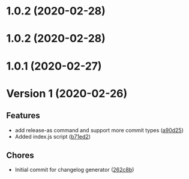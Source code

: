 # 1.0.2 (2020-02-28)

# 1.0.2 (2020-02-28)

# 1.0.1 (2020-02-27)

# Version 1 (2020-02-26)

## Features
*   add release-as command and support more commit types ([a90d25](https://github.com/ursulacervantes/changelog/commit/a90d2520139d57a3a5abdcdcc86ddaabdc426f08))
* Added index.js script ([b71ed2](https://github.com/ursulacervantes/changelog/commit/b71ed2ec20c0fc479d7af92b59b70a1922a05898))

## Chores
* Initial commit for changelog generator ([262c8b](https://github.com/ursulacervantes/changelog/commit/262c8b49be861e96b9d320bea11fc1fee8ab0783))
